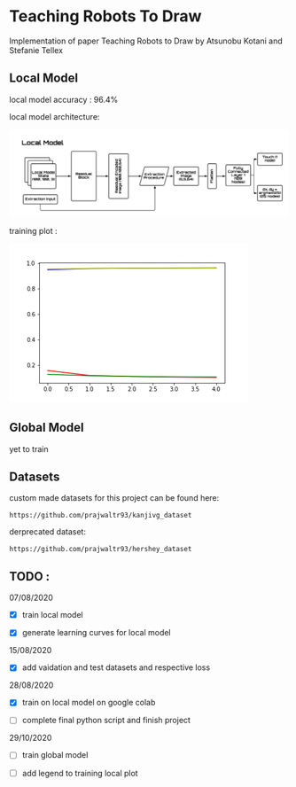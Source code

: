 # Teaching Robots To Draw

Implementation of paper Teaching Robots to Draw by Atsunobu Kotani and Stefanie Tellex

## Local Model

local model accuracy : 96.4%

local model architecture:

![local model architecture](./res/local_model_architecture.png)

training plot :

![local model training plot](./res/local_model_training.png)

## Global Model

yet to train

## Datasets

custom made datasets for this project can be found here:

	https://github.com/prajwaltr93/kanjivg_dataset

derprecated dataset:

	https://github.com/prajwaltr93/hershey_dataset

## TODO :

07/08/2020

- [x] train local model

- [x] generate learning curves for local model

15/08/2020

- [x] add vaidation and test datasets and respective loss

28/08/2020

- [x] train on local model on google colab

- [ ] complete final python script and finish project

29/10/2020

- [ ] train global model

- [ ] add legend to training local plot 
